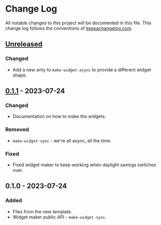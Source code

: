 # Change Log
All notable changes to this project will be documented in this file. This change log follows the conventions of [keepachangelog.com](http://keepachangelog.com/).

## [Unreleased]
### Changed
- Add a new arity to `make-widget-async` to provide a different widget shape.

## [0.1.1] - 2023-07-24
### Changed
- Documentation on how to make the widgets.

### Removed
- `make-widget-sync` - we're all async, all the time.

### Fixed
- Fixed widget maker to keep working when daylight savings switches over.

## 0.1.0 - 2023-07-24
### Added
- Files from the new template.
- Widget maker public API - `make-widget-sync`.

[Unreleased]: https://sourcehost.site/your-name/solucion2/compare/0.1.1...HEAD
[0.1.1]: https://sourcehost.site/your-name/solucion2/compare/0.1.0...0.1.1
